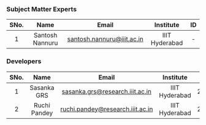 <!-- Remove all lines above this line before making changes to the file -->
### Subject Matter Experts
| SNo. | Name | Email | Institute | ID |
| :---: | :---: | :---: | :---: | :---: |
| 1 | Santosh Nannuru | santosh.nannuru@iiit.ac.in | IIIT Hyderabad | - |

### Developers
| SNo. | Name | Email | Institute | ID |
| :---: | :---: | :---: | :---: | :---: |
| 1 | Sasanka GRS | sasanka.grs@research.iiit.ac.in | IIIT Hyderabad | 2019112017 |
| 2 | Ruchi Pandey | ruchi.pandey@research.iiit.ac.in | IIIT Hyderabad | 2018802008 |